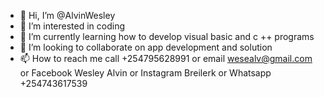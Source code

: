 - 👋 Hi, I’m @AlvinWesley
- 👀 I’m interested in coding
- 🌱 I’m currently learning how to develop visual basic and c ++ programs
- 💞️ I’m looking to collaborate on app development and solution
- 📫 How to reach me call +254795628991 or email wesealv@gmail.com or Facebook Wesley Alvin or Instagram Breilerk or
    Whatsapp +254743617539

<!---
AlvinWesley/AlvinWesley is a ✨ special ✨ repository because its `README.md` (this file) appears on your GitHub profile.
You can click the Preview link to take a look at your changes.
--->
